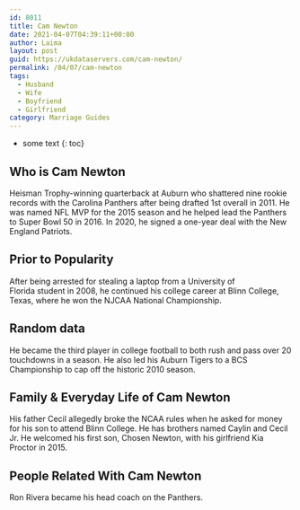 ```yaml
---
id: 8011
title: Cam Newton
date: 2021-04-07T04:39:11+00:00
author: Laima
layout: post
guid: https://ukdataservers.com/cam-newton/
permalink: /04/07/cam-newton
tags:
  - Husband
  - Wife
  - Boyfriend
  - Girlfriend
category: Marriage Guides
---
```


* some text
{: toc}


## Who is Cam Newton
                  
                  
                  
Heisman Trophy-winning quarterback at Auburn who shattered nine rookie records with the Carolina Panthers after being drafted 1st overall in 2011. He was named NFL MVP for the 2015 season and he helped lead the Panthers to Super Bowl 50 in 2016. In 2020, he signed a one-year deal with the New England Patriots.
                  
              
            
              
            
                
                
                
## Prior to Popularity
                  
                  
                  
After being arrested for stealing a laptop from a University of Florida student in 2008, he continued his college career at Blinn College, Texas, where he won the NJCAA National Championship. 
                  
              
            
              
            
                
                
                
## Random data
                  
                  
                  
He became the third player in college football to both rush and pass over 20 touchdowns in a season. He also led his Auburn Tigers to a BCS Championship to cap off the historic 2010 season. 
                  
              
            
              
            
                
                
                
## Family & Everyday Life of Cam Newton
                  
                  
                  
His father Cecil allegedly broke the NCAA rules when he asked for money for his son to attend Blinn College. He has brothers named Caylin and Cecil Jr. He welcomed his first son, Chosen Newton, with his girlfriend Kia Proctor in 2015.
                  
              
            
              
            
                
                
                
## People Related With Cam Newton
                  
                  
                  
Ron Rivera became his head coach on the Panthers.
                  
              
            
              
            
                
              
            
              
              
            
            
              
            
          
          
          